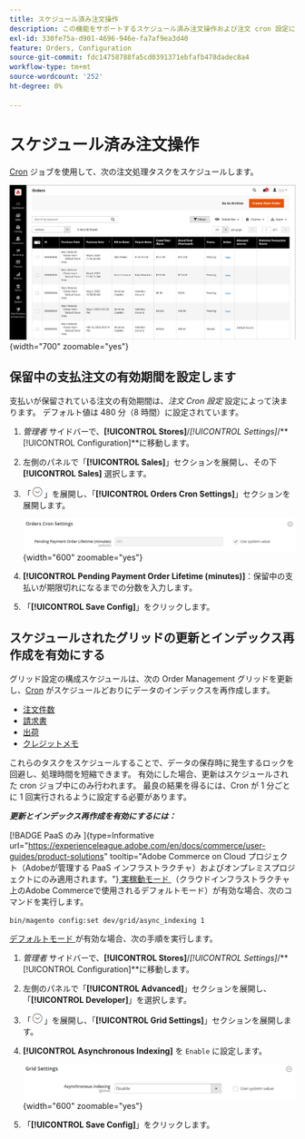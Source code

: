 ```yaml
---
title: スケジュール済み注文操作
description: この機能をサポートするスケジュール済み注文操作および注文 cron 設定について説明します。
exl-id: 330fe75a-d901-4696-946e-fa7af9ea3d40
feature: Orders, Configuration
source-git-commit: fdc14758788fa5cd0391371ebfafb478dadec8a4
workflow-type: tm+mt
source-wordcount: '252'
ht-degree: 0%

---
```


# スケジュール済み注文操作

[Cron](../systems/cron.md) ジョブを使用して、次の注文処理タスクをスケジュールします。

![ 注文グリッド ](./assets/orders-grid.png){width="700" zoomable="yes"}

## 保留中の支払注文の有効期間を設定します

支払いが保留されている注文の有効期間は、_注文 Cron 設定_ 設定によって決まります。 デフォルト値は 480 分（8 時間）に設定されています。

1. _管理者_ サイドバーで、**[!UICONTROL Stores]**/_[!UICONTROL Settings]_/**[!UICONTROL Configuration]**に移動します。

1. 左側のパネルで「**[!UICONTROL Sales]**」セクションを展開し、その下 **[!UICONTROL Sales]** 選択します。

1. 「![ 展開セレクター ](../assets/icon-display-expand.png)」を展開し、「**[!UICONTROL Orders Cron Settings]**」セクションを展開します。

   ![ 注文 Cron 設定 ](../configuration-reference/sales/assets/sales-orders-cron-settings.png){width="600" zoomable="yes"}

1. **[!UICONTROL Pending Payment Order Lifetime (minutes)]**：保留中の支払いが期限切れになるまでの分数を入力します。

1. 「**[!UICONTROL Save Config]**」をクリックします。

## スケジュールされたグリッドの更新とインデックス再作成を有効にする

グリッド設定の構成スケジュールは、次の Order Management グリッドを更新し、[Cron](../systems/cron.md) がスケジュールどおりにデータのインデックスを再作成します。

- [注文件数](orders.md#orders-workspace)
- [請求書](invoices.md)
- [出荷](shipments.md)
- [クレジットメモ](credit-memos.md)

これらのタスクをスケジュールすることで、データの保存時に発生するロックを回避し、処理時間を短縮できます。 有効にした場合、更新はスケジュールされた cron ジョブ中にのみ行われます。 最良の結果を得るには、Cron が 1 分ごとに 1 回実行されるように設定する必要があります。

**_更新とインデックス再作成を有効にするには：_**

[!BADGE PaaS のみ ]{type=Informative url="https://experienceleague.adobe.com/en/docs/commerce/user-guides/product-solutions" tooltip="Adobe Commerce on Cloud プロジェクト（Adobeが管理する PaaS インフラストラクチャ）およびオンプレミスプロジェクトにのみ適用されます。"}[ 実稼動モード ](https://experienceleague.adobe.com/docs/commerce-operations/configuration-guide/setup/application-modes.html#production-mode) （クラウドインフラストラクチャ上のAdobe Commerceで使用されるデフォルトモード）が有効な場合、次のコマンドを実行します。

`bin/magento config:set dev/grid/async_indexing 1`

[ デフォルトモード ](https://experienceleague.adobe.com/docs/commerce-operations/configuration-guide/setup/application-modes.html#default-mode) が有効な場合、次の手順を実行します。

1. _管理者_ サイドバーで、**[!UICONTROL Stores]**/_[!UICONTROL Settings]_/**[!UICONTROL Configuration]**に移動します。

1. 左側のパネルで「**[!UICONTROL Advanced]**」セクションを展開し、「**[!UICONTROL Developer]**」を選択します。

1. 「![ 展開セレクター ](../assets/icon-display-expand.png)」を展開し、「**[!UICONTROL Grid Settings]**」セクションを展開します。

1. **[!UICONTROL Asynchronous Indexing]** を `Enable` に設定します。

   ![ グリッド設定 ](../configuration-reference/advanced/assets/developer-grid-settings.png){width="600" zoomable="yes"}

1. 「**[!UICONTROL Save Config]**」をクリックします。
